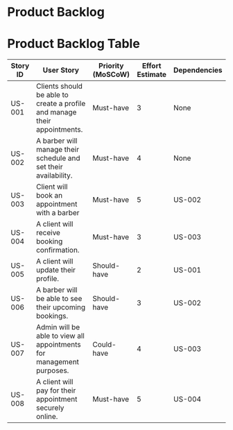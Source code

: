 # Product Backlog


# Product Backlog Table

| Story ID | User Story | Priority (MoSCoW) | Effort Estimate | Dependencies |
|----------|------------|--------------------|-----------------|--------------|
| US-001   | Clients should be able to create a profile and manage their appointments. | Must-have | 3 | None |
| US-002   | A barber will manage their schedule and set their availability. | Must-have | 4 | None |
| US-003   | Client will book an appointment with a barber | Must-have | 5 | US-002 |
| US-004   |A client will receive booking confirmation. | Must-have | 3 | US-003 |
| US-005   | A client will update their profile. | Should-have | 2 | US-001 |
| US-006   | A barber will be able to see their upcoming bookings. | Should-have | 3 | US-002 |
| US-007   | Admin will be able to view all appointments for management purposes. | Could-have | 4 | US-003 |
| US-008   | A client will pay for their appointment securely online. | Must-have | 5 | US-004 |
